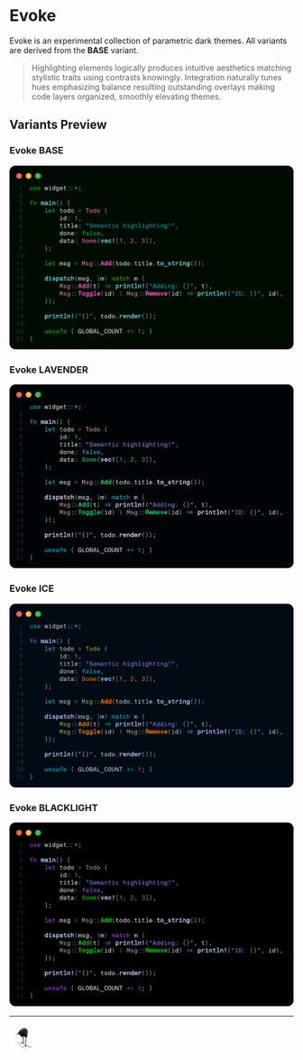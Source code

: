 # Evoke

Evoke is an experimental collection of parametric dark themes.
All variants are derived from the **BASE** variant.

> Highlighting elements logically produces intuitive aesthetics matching stylistic traits using contrasts knowingly. Integration naturally tunes hues emphasizing balance resulting outstanding overlays making code layers organized, smoothly elevating themes.

## Variants Preview

### Evoke BASE

![Evoke BASE](img/base.png)

### Evoke LAVENDER
![Evoke LAVENDER](img/lavender.png)

### Evoke ICE
![Evoke ICE](img/ice.png)


### Evoke BLACKLIGHT
![Evoke BLACKLIGHT](img/blacklight.png)

---

<img src="img/pukeko.png" alt="PARAMETRIZATION!!!!!" width="50"/>